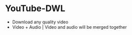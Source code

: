 # YouTube-DWL
- Download any quality video 
- Video + Audio | Video and audio will be merged together

